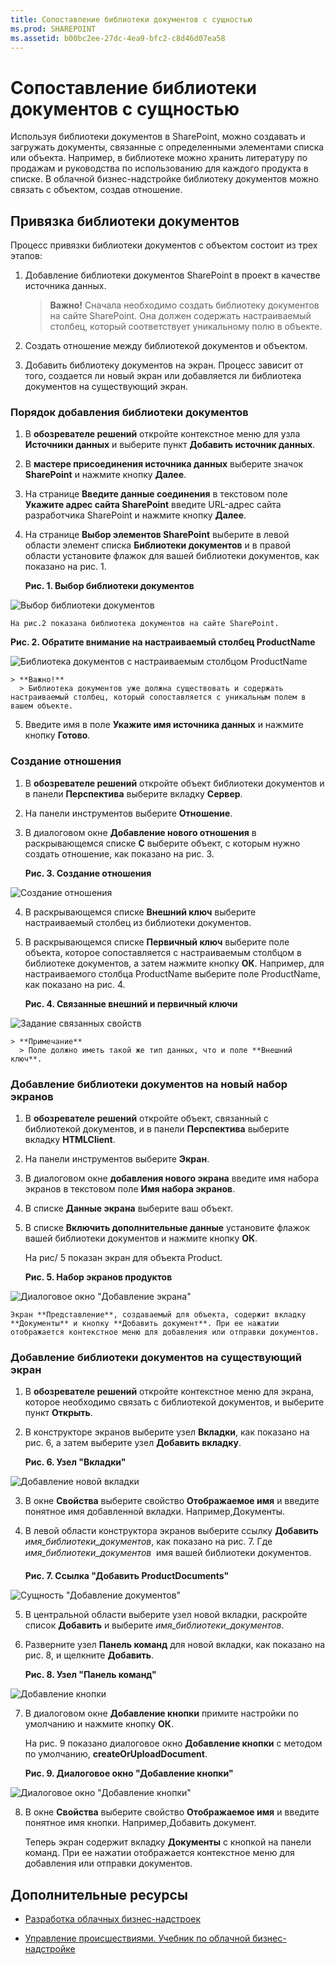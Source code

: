 ```yaml
---
title: Сопоставление библиотеки документов с сущностью
ms.prod: SHAREPOINT
ms.assetid: b00bc2ee-27dc-4ea9-bfc2-c8d46d07ea58
---
```



# Сопоставление библиотеки документов с сущностью
Используя библиотеки документов в SharePoint, можно создавать и загружать документы, связанные с определенными элементами списка или объекта. Например, в библиотеке можно хранить литературу по продажам и руководства по использованию для каждого продукта в списке. В облачной бизнес-надстройке библиотеку документов можно связать с объектом, создав отношение.
## Привязка библиотеки документов

Процесс привязки библиотеки документов с объектом состоит из трех этапов:




1. Добавление библиотеки документов SharePoint в проект в качестве источника данных.

    > **Важно!**
      > Сначала необходимо создать библиотеку документов на сайте SharePoint. Она должен содержать настраиваемый столбец, который соответствует уникальному полю в объекте. 
2. Создать отношение между библиотекой документов и объектом.


3. Добавить библиотеку документов на экран. Процесс зависит от того, создается ли новый экран или добавляется ли библиотека документов на существующий экран.



### Порядок добавления библиотеки документов


1. В **обозревателе решений** откройте контекстное меню для узла **Источники данных** и выберите пункт **Добавить источник данных**.


2. В **мастере присоединения источника данных** выберите значок **SharePoint** и нажмите кнопку **Далее**.


3. На странице **Введите данные соединения** в текстовом поле **Укажите адрес сайта SharePoint** введите URL-адрес сайта разработчика SharePoint и нажмите кнопку **Далее**.


4. На странице **Выбор элементов SharePoint** выберите в левой области элемент списка **Библиотеки документов** и в правой области установите флажок для вашей библиотеки документов, как показано на рис. 1.

   **Рис. 1. Выбор библиотеки документов**



![Выбор библиотеки документов](images/CBADocLibrary.PNG)


    На рис.2 показана библиотека документов на сайте SharePoint.


   **Рис. 2. Обратите внимание на настраиваемый столбец ProductName**



![Библиотека документов с настраиваемым столбцом ProductName](images/CBADocLibrary2.PNG)



    > **Важно!**
      > Библиотека документов уже должна существовать и содержать настраиваемый столбец, который сопоставляется с уникальным полем в вашем объекте. 
5. Введите имя в поле **Укажите имя источника данных** и нажмите кнопку **Готово**.



### Создание отношения


1. В **обозревателе решений** откройте объект библиотеки документов и в панели **Перспектива** выберите вкладку **Сервер**.


2. На панели инструментов выберите **Отношение**.


3. В диалоговом окне **Добавление нового отношения** в раскрывающемся списке **С** выберите объект, с которым нужно создать отношение, как показано на рис. 3.

   **Рис. 3. Создание отношения**



![Создание отношения](images/CBARelationship.PNG)





4. В раскрывающемся списке **Внешний ключ** выберите настраиваемый столбец из библиотеки документов.


5. В раскрывающемся списке **Первичный ключ** выберите поле объекта, которое сопоставляется с настраиваемым столбцом в библиотеке документов, а затем нажмите кнопку **ОК**. Например, для настраиваемого столбца ProductName выберите поле ProductName, как показано на рис. 4.

   **Рис. 4. Связанные внешний и первичный ключи**



![Задание связанных свойств](images/CBARelationship2.PNG)



    > **Примечание**
      > Поле должно иметь такой же тип данных, что и поле **Внешний ключ**. 

### Добавление библиотеки документов на новый набор экранов


1. В **обозревателе решений** откройте объект, связанный с библиотекой документов, и в панели **Перспектива** выберите вкладку **HTMLClient**.


2. На панели инструментов выберите **Экран**.


3. В диалоговом окне **добавления нового экрана** введите имя набора экранов в текстовом поле **Имя набора экранов**.


4. В списке **Данные экрана** выберите ваш объект.


5. В списке **Включить дополнительные данные** установите флажок вашей библиотеки документов и нажмите кнопку **ОК**.

    На рис/ 5 показан экран для объекта Product.


   **Рис. 5. Набор экранов продуктов**



![Диалоговое окно "Добавление экрана"](images/CBAScreenSet.PNG)


    Экран **Представление**, создаваемый для объекта, содержит вкладку **Документы** и кнопку **Добавить документ**. При ее нажатии отображается контекстное меню для добавления или отправки документов.



### Добавление библиотеки документов на существующий экран


1. В **обозревателе решений** откройте контекстное меню для экрана, которое необходимо связать с библиотекой документов, и выберите пункт **Открыть**.


2. В конструкторе экранов выберите узел **Вкладки**, как показано на рис. 6, а затем выберите узел **Добавить вкладку**.

   **Рис. 6. Узел "Вкладки"**



![Добавление новой вкладки](images/CBAAddTab.PNG)





3. В окне **Свойства** выберите свойство **Отображаемое имя** и введите понятное имя добавленной вкладки. Например,Документы.


4. В левой области конструктора экранов выберите ссылку **Добавить** _имя_библиотеки_документов_, как показано на рис. 7. Где  _имя_библиотеки_документов_  имя вашей библиотеки документов.

   **Рис. 7. Ссылка "Добавить ProductDocuments"**



![Сущность "Добавление документов"](images/CBAAddDoc.PNG)





5. В центральной области выберите узел новой вкладки, раскройте список **Добавить** и выберите _имя_библиотеки_документов_.


6. Разверните узел **Панель команд** для новой вкладки, как показано на рис. 8, и щелкните **Добавить**.

   **Рис. 8. Узел "Панель команд"**



![Добавление кнопки](images/CBAAddButton.PNG)





7. В диалоговом окне **Добавление кнопки** примите настройки по умолчанию и нажмите кнопку **ОК**.

    На рис. 9 показано диалоговое окно **Добавление кнопки** с методом по умолчанию, **createOrUploadDocument**.


   **Рис. 9. Диалоговое окно "Добавление кнопки"**



![Диалоговое окно "Добавление кнопки"](images/CBAAddDialog.PNG)





8. В окне **Свойства** выберите свойство **Отображаемое имя** и введите понятное имя кнопки. Например,Добавить документ.

    Теперь экран содержит вкладку **Документы** с кнопкой на панели команд. При ее нажатии отображается контекстное меню для добавления или отправки документов.



## Дополнительные ресурсы
<a name="bk_addresources"> </a>


-  [Разработка облачных бизнес-надстроек](develop-cloud-business-add-ins.md)


-  [Управление происшествиями. Учебник по облачной бизнес-надстройке](incident-manager-a-cloud-business-add-in-tutorial.md)



